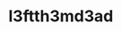 # l3ftth3md3ad
<div id="header" align="center">
  <img src="https://psv4.userapi.com/c534536/u94258987/docs/d37/d075c5815d89/Russkiy_krol.gif?extra=c2RkTlHlzt-Oraj_AQ9yRR8-eBmiDbG8qU_f8F_NpOutRhb4E5mKPJi1zjKJhs7K7tuGsBevOl8Z8vRX6HAwWZ5GC-u5mb8tgjqUMNPu7EgtszheoqNtv-SHVRunCgwJR8z5FCSFwAesjZWK18q0jXg8BJE”/>
</div>
